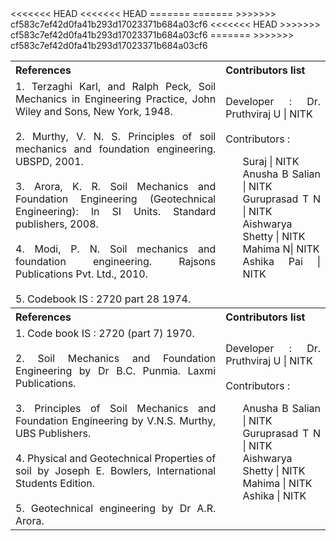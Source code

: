<table style="text-align: justify;">
<tr style="background-color: transparent;">
<<<<<<< HEAD
<<<<<<< HEAD
<th>References</th>
  <th>Contributors list</th>
</tr>
<tr style="background-color: transparent;">
<td>
  1.	Terzaghi Karl, and Ralph Peck, Soil Mechanics in Engineering Practice, John Wiley and Sons, New York, 1948. </br></br>
  2.	Murthy, V. N. S. Principles of soil mechanics and foundation engineering. UBSPD, 2001.</br></br>
  3.	Arora, K. R. Soil Mechanics and Foundation Engineering (Geotechnical Engineering): In SI Units. Standard publishers, 2008.</br></br>
  4.	Modi, P. N. Soil mechanics and foundation engineering. Rajsons Publications Pvt. Ltd., 2010.
  </br></br>
  5. Codebook IS : 2720 part 28 1974.
</td>
  <td>Developer : Dr. Pruthviraj U | NITK</br></br>
  Contributors :
  <ul style="list-style-type: none;">
  <li>Suraj | NITK</li>
  <li>Anusha B Salian | NITK</li>
  <li>Guruprasad T N | NITK</li>
  <li>Aishwarya Shetty | NITK </li>
  <li>Mahima N| NITK</li>
  <li>Ashika Pai | NITK</li>
  </ul></td>
</tr>
=======
=======
>>>>>>> cf583c7ef42d0fa41b293d17023371b684a03cf6
  <th>References</th>
    <th>Contributors list</th>
  </tr>
  <tr style="background-color: transparent;">
  <td>
    1. Code book IS : 2720 (part 7)  1970.</br></br>
    2. Soil Mechanics and Foundation Engineering by Dr B.C. Punmia. Laxmi Publications.</br></br>
    3. Principles of Soil Mechanics and Foundation Engineering by V.N.S. Murthy, UBS Publishers.</br></br>
    4. Physical and Geotechnical Properties of soil by Joseph E. Bowlers, International Students Edition.</br></br>
    5. Geotechnical engineering by Dr A.R. Arora.</td>
    <td>Developer : Dr. Pruthviraj U | NITK</br></br>
    Contributors :
    <ul style="list-style-type: none;">
    <li>Anusha B Salian | NITK</li>
    <li>Guruprasad T N | NITK</li>
    <li>Aishwarya Shetty | NITK</li>
    <li>Mahima | NITK</li>
    <li>Ashika | NITK</li>
    </ul></td>
  </tr>
<<<<<<< HEAD
>>>>>>> cf583c7ef42d0fa41b293d17023371b684a03cf6
=======
>>>>>>> cf583c7ef42d0fa41b293d17023371b684a03cf6
</table>
